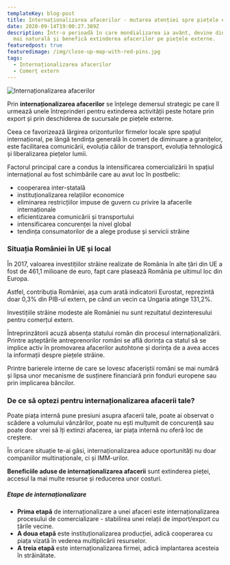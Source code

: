 ```yaml
---
templateKey: blog-post
title: Internaționalizarea afacerilor - mutarea atenției spre piețele externe
date: 2020-09-14T19:00:27.389Z
description: Într-o perioadă în care mondializarea ia avânt, devine din ce în ce
  mai naturală și benefică extinderea afacerilor pe piețele externe.
featuredpost: true
featuredimage: /img/close-up-map-with-red-pins.jpg
tags:
  - Internaționalizarea afacerilor
  - Comerț extern
---
```



![Internaționalizarea afacerilor](/img/close-up-map-with-red-pins.jpg "Internaționalizarea afacerilor")

Prin **internaționalizarea afacerilor** se înțelege demersul strategic pe care îl urmează unele întreprinderi pentru extinderea activității peste hotare prin export și prin deschiderea de sucursale pe piețele externe.

Ceea ce favorizează lărgirea orizonturilor firmelor locale spre spațiul internațional, pe lângă tendința generală în comerț de diminuare a granițelor, este facilitarea comunicării, evoluția căilor de transport, evoluția tehnologică și liberalizarea piețelor lumii. 

Factorul principal care a condus la intensificarea comercializării în spațiul internațional au fost schimbările care au avut loc în postbelic:

* cooperarea inter-statală
* instituționalizarea relațiilor economice
* eliminarea restricțiilor impuse de guvern cu privire la afacerile internaționale
* eficientizarea comunicării și transportului
* intensificarea concurenței la nivel global
* tendința consumatorilor de a alege produse și servicii străine

### Situația României în UE și local

În 2017, valoarea investițiilor străine realizate de România în alte țări din UE a fost de 461,1 milioane de euro, fapt care plasează România pe ultimul loc din Europa. 

Astfel, contribuția României, așa cum arată indicatorii Eurostat, reprezintă doar 0,3% din PIB-ul extern, pe când un vecin ca Ungaria atinge 131,2%.

Investițiile străine modeste ale României nu sunt rezultatul dezinteresului pentru comerțul extern.

Întreprinzătorii acuză absența statului român din procesul internaționalizării. Printre așteptările antreprenorilor români se află dorința ca statul să se implice activ în promovarea afacerilor autohtone și dorința de a avea acces la informații despre piețele străine.

Printre barierele interne de care se lovesc afaceriștii români se mai numără și lipsa unor mecanisme de susținere financiară prin fonduri europene sau prin implicarea băncilor. 





### De ce să optezi pentru internaționalizarea afacerii tale?

Poate piața internă pune presiuni asupra afacerii tale, poate ai observat o scădere a volumului vânzărilor, poate nu ești mulțumit de concurență sau poate doar vrei să îți extinzi afacerea, iar piața internă nu oferă loc de creștere. 

În oricare situație te-ai găsi, internaționalizarea aduce oportunități nu doar companiilor multinaționale, ci și IMM-urilor.

**Beneficiile aduse de internaționalizarea afacerii** sunt extinderea pieței, accesul la mai multe resurse și reducerea unor costuri.



##### Etape de internaționalizare

* **Prima etapă** de internaționalizare a unei afaceri este internaționalizarea procesului de comercializare - stabilirea unei relații de import/export cu țările vecine.
* **A doua etapă** este instituționalizarea producției, adică cooperarea cu piața vizată în vederea multiplicării resurselor.
* **A treia etapă** este internaționalizarea firmei, adică implantarea acesteia în străinătate.